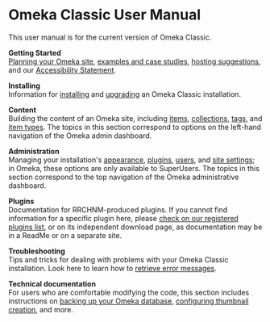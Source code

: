 # Omeka Classic User Manual

This user manual is for the current version of Omeka Classic. 

**Getting Started**  
[Planning your Omeka site](GettingStarted/Site_Planning_Tips/), [examples and case studies](GettingStarted/UsingOmeka), [hosting suggestions](GettingStarted/Hosting_Suggestions), and our [Accessibility Statement](GettingStarted/Accessibility_Statement). 

**Installing**  
Information for [installing](Installation/Installation) and [upgrading](Installation/Upgrading) an Omeka Classic installation.

**Content**  
Building the content of an Omeka site, including [items](Content/Items), [collections](Content/Collections), [tags](Content/Tags), and [item types](Content/Item_Types). The topics in this section correspond to options on the left-hand navigation of the Omeka admin dashboard.

**Administration**  
Managing your installation's [appearance](Admin/Appearance/Appearance_Settings/), [plugins](Admin/Adding_and_Managing_Plugins), [users](Admin/Users), and [site settings](Admin/Settings/General_Settings/); in Omeka, these options are only available to SuperUsers. The topics in this section correspond to the top navigation of the Omeka administrative dashboard.

**Plugins**  
Documentation for RRCHNM-produced plugins. If you cannot find information for a specific plugin here, please [check on our registered plugins list](https://omeka.org/classic/plugins/), or on its independent download page, as documentation may be in a ReadMe or on a separate site. 

**Troubleshooting**  
Tips and tricks for dealing with problems with your Omeka Classic installation. Look here to learn how to [retrieve error messages](Troubleshooting/Retrieving_Error_Messages).

**Technical documentation**  
For users who are comfortable modifying the code, this section includes instructions on [backing up your Omeka database](Technical/Backing_up_an_Omeka_Database), [configuring thumbnail creation](Technical/ConfiguringThumbnailCreation), and more.
